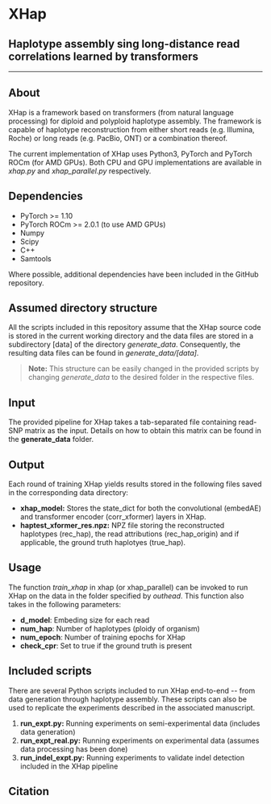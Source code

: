 # XHap 
## Haplotype assembly sing long-distance read correlations learned by transformers
-----------

## About
XHap is a framework based on transformers (from natural language processing) for diploid and polyploid haplotype assembly. The framework is capable of haplotype reconstruction from either short reads (e.g. Illumina, Roche) or long reads (e.g. PacBio, ONT) or a combination thereof.

The current implementation of XHap uses Python3, PyTorch and PyTorch ROCm (for AMD GPUs). Both CPU and GPU implementations are available in _xhap.py_ and _xhap_parallel.py_ respectively.

## Dependencies
- PyTorch >= 1.10
- PyTorch ROCm >= 2.0.1 (to use AMD GPUs)
- Numpy
- Scipy
- C++
- Samtools

Where possible, additional dependencies have been included in the GitHub repository.

## Assumed directory structure
All the scripts included in this repository assume that the XHap source code is stored in the current working directory and the data files are stored in a subdirectory [data] of the directory _generate_data_. Consequently, the resulting data files can be found in _generate_data/[data]_.

> **Note:** This structure can be easily changed in the provided scripts by changing _generate_data_ to the desired folder in the respective files. 

## Input
The provided pipeline for XHap takes a tab-separated file containing read-SNP matrix as the input. Details on how to obtain this matrix can be found in the **generate_data** folder.

## Output
Each round of training XHap yields results stored in the following files saved in the corresponding data directory:
- **xhap_model:** Stores the state_dict for both the convolutional (embedAE) and transformer encoder (corr_xformer) layers in XHap.
- **haptest_xformer_res.npz:** NPZ file storing the reconstructed haplotypes (rec_hap), the read attributions (rec_hap_origin) and if applicable, the ground truth haplotyes (true_hap).

## Usage
The function _train_xhap_ in xhap (or xhap_parallel) can be invoked to run XHap on the data in the folder specified by _outhead_. This function also takes in the following parameters:
- **d_model**: Embeding size for each read
- **num_hap**: Number of haplotypes (ploidy of organism)
- **num_epoch**: Number of training epochs for XHap
- **check_cpr**: Set to true if the ground truth is present

## Included scripts
There are several Python scripts included to run XHap end-to-end -- from data generation through haplotype assembly. These scripts can also be used to replicate the experiments described in the associated manuscript.

1. **run_expt.py:** Running experiments on semi-experimental data (includes data generation)
 1. **run_expt_real.py:** Running experiments on experimental data (assumes data processing has been done)
1. **run_indel_expt.py:** Running experiments to validate indel detection included in the XHap pipeline

## Citation
